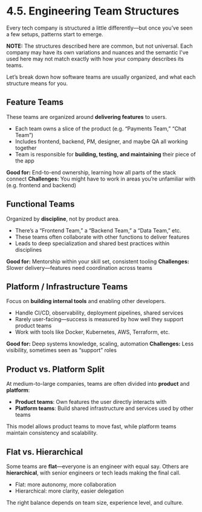 # 4.5. Engineering Team Structures

Every tech company is structured a little differently—but once you’ve seen a few setups, patterns start to emerge.

**NOTE:** The structures described here are common, but not universal. Each company may have its own variations and nuances and the semantic I've used here may not match exactly with how your company describes its teams.

Let’s break down how software teams are usually organized, and what each structure means for you.

## Feature Teams

These teams are organized around **delivering features** to users.

- Each team owns a slice of the product (e.g. “Payments Team,” “Chat Team”)
- Includes frontend, backend, PM, designer, and maybe QA all working together
- Team is responsible for **building, testing, and maintaining** their piece of the app

**Good for:** End-to-end ownership, learning how all parts of the stack connect
**Challenges:** You might have to work in areas you’re unfamiliar with (e.g. frontend and backend)

## Functional Teams

Organized by **discipline**, not by product area.

- There’s a “Frontend Team,” a “Backend Team,” a “Data Team,” etc.
- These teams often collaborate with other functions to deliver features
- Leads to deep specialization and shared best practices within disciplines

**Good for:** Mentorship within your skill set, consistent tooling
**Challenges:** Slower delivery—features need coordination across teams

## Platform / Infrastructure Teams

Focus on **building internal tools** and enabling other developers.

- Handle CI/CD, observability, deployment pipelines, shared services
- Rarely user-facing—success is measured by how well they support product teams
- Work with tools like Docker, Kubernetes, AWS, Terraform, etc.

**Good for:** Deep systems knowledge, scaling, automation
**Challenges:** Less visibility, sometimes seen as “support” roles

## Product vs. Platform Split

At medium-to-large companies, teams are often divided into **product** and **platform**:

- **Product teams**: Own features the user directly interacts with
- **Platform teams**: Build shared infrastructure and services used by other teams

This model allows product teams to move fast, while platform teams maintain consistency and scalability.

## Flat vs. Hierarchical

Some teams are **flat**—everyone is an engineer with equal say. Others are **hierarchical**, with senior engineers or tech leads making the final call.

- Flat: more autonomy, more collaboration
- Hierarchical: more clarity, easier delegation

The right balance depends on team size, experience level, and culture.

<!-- ## Team Structur Examples

Here are some examples from my time in the industry:

### Product Team @ RBC

At RBC, I was part of a team focused on an application that allows users to manage their estates. The team included:

- 3 Frontend Developers
- 3 Backend Developers
- 2 Business Analysts
- 2 Designers

With the work we we're doing required a strong understand of economics and finance, meaning we'd often work closely with subject matter experts to ensure we were building

### Platform Team @ Shopify

At Shopify, I worked on a platform team that made it accessible for other teams and third-party developers to build apps on Shopify.

The team included:
- 5 Developers (not specialized, but with a mix of frontend and backend skills)
- 1 Designer (who supported multiple teams)
- 1 Product Manager (who supported multiple teams)

 -->
